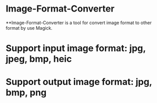 # Image-Format-Converter
**Image-Format-Converter is a tool for convert image format to other format by use Magick.
# Support input image format: jpg, jpeg, bmp,  heic
# Support output image format: jpg, bmp, png

